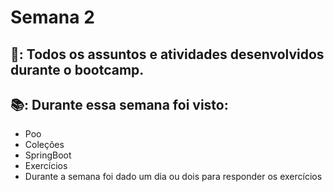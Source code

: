 # Semana 2

## 📝: Todos os assuntos e atividades desenvolvidos durante o bootcamp.

## 📚: Durante essa semana foi visto:
* Poo
* Coleções
* SpringBoot
* Exercícios
* Durante a semana foi dado um dia ou dois para responder os exercícios
